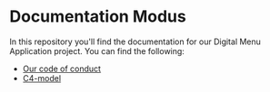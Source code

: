 # Documentation Modus

In this repository you'll find the documentation for our Digital Menu Application project. You can find the following:
- [Our code of conduct]()
- [C4-model]()
  
